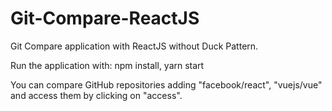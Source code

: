 # Git-Compare-ReactJS

Git Compare application with ReactJS without Duck Pattern.

Run the application with:
npm install, yarn start

You can compare GitHub repositories adding "facebook/react", "vuejs/vue" and access them by clicking on "access".
